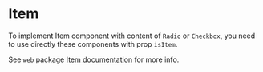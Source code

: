 # Item

To implement Item component with content of `Radio` or `Checkbox`,
you need to use directly these components with prop `isItem`.

See `web` package [Item documentation][item-documentation] for more info.

[item-documentation]: https://github.com/lmc-eu/spirit-design-system/blob/main/packages/web/src/scss/components/Item/README.md
